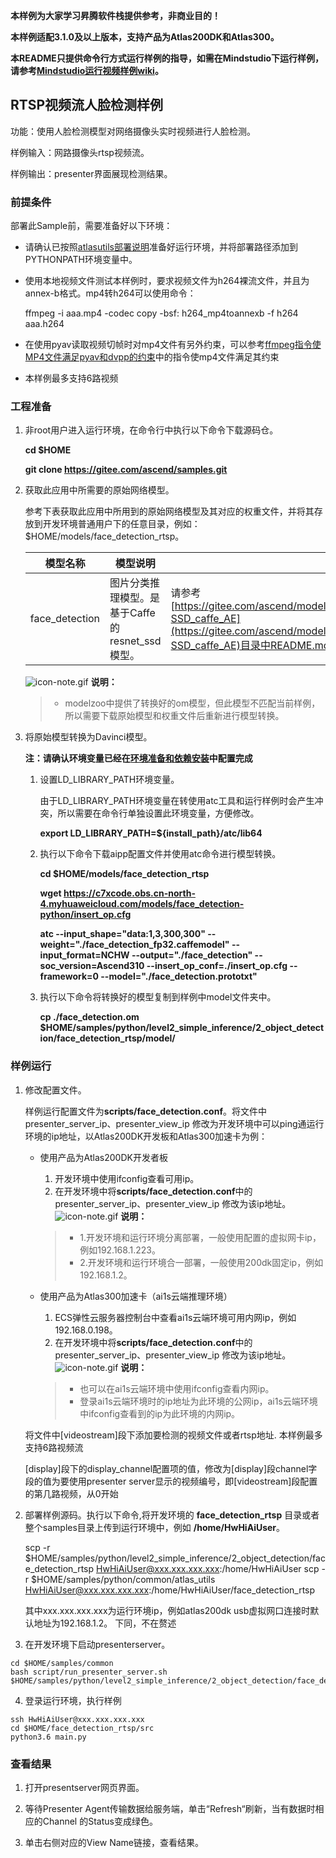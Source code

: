 **本样例为大家学习昇腾软件栈提供参考，非商业目的！**

**本样例适配3.1.0及以上版本，支持产品为Atlas200DK和Atlas300。**

**本README只提供命令行方式运行样例的指导，如需在Mindstudio下运行样例，请参考[Mindstudio运行视频样例wiki](https://gitee.com/ascend/samples/wikis/Mindstudio%E8%BF%90%E8%A1%8C%E8%A7%86%E9%A2%91%E6%A0%B7%E4%BE%8B?sort_id=3170138)。**

## RTSP视频流人脸检测样例

功能：使用人脸检测模型对网络摄像头实时视频进行人脸检测。

样例输入：网路摄像头rtsp视频流。

样例输出：presenter界面展现检测结果。


### 前提条件

部署此Sample前，需要准备好以下环境：

- 请确认已按照[atlasutils部署说明](../../../common/atlas_utils)准备好运行环境，并将部署路径添加到PYTHONPATH环境变量中。

- 使用本地视频文件测试本样例时，要求视频文件为h264裸流文件，并且为annex-b格式。mp4转h264可以使用命令：

  ffmpeg -i aaa.mp4 -codec copy -bsf: h264_mp4toannexb -f h264 aaa.h264

- 在使用pyav读取视频切帧时对mp4文件有另外约束，可以参考[ffmpeg指令使MP4文件满足pyav和dvpp的约束](https://bbs.huaweicloud.com/forum/thread-131548-1-1.html)中的指令使mp4文件满足其约束

- 本样例最多支持6路视频
### 工程准备

1. 非root用户进入运行环境，在命令行中执行以下命令下载源码仓。

   **cd $HOME**

   **git clone https://gitee.com/ascend/samples.git**

2. 获取此应用中所需要的原始网络模型。

    参考下表获取此应用中所用到的原始网络模型及其对应的权重文件，并将其存放到开发环境普通用户下的任意目录，例如：$HOME/models/face_detection_rtsp。

    |  **模型名称**  |  **模型说明**  |  **模型下载路径**  |
    |---|---|---|
    |  face_detection| 图片分类推理模型。是基于Caffe的resnet_ssd模型。 |  请参考[https://gitee.com/ascend/modelzoo/tree/master/contrib/TensorFlow/Research/cv/facedetection/ATC_resnet10-SSD_caffe_AE](https://gitee.com/ascend/modelzoo/tree/master/contrib/TensorFlow/Research/cv/facedetection/ATC_resnet10-SSD_caffe_AE)目录中README.md下载原始模型章节下载模型和权重文件。 |

    ![](https://images.gitee.com/uploads/images/2020/1106/160652_6146f6a4_5395865.gif "icon-note.gif") **说明：**  

    > - modelzoo中提供了转换好的om模型，但此模型不匹配当前样例，所以需要下载原始模型和权重文件后重新进行模型转换。

3. 将原始模型转换为Davinci模型。
   
    **注：请确认环境变量已经在[环境准备和依赖安装](../../../environment)中配置完成**

    1. 设置LD_LIBRARY_PATH环境变量。

        由于LD_LIBRARY_PATH环境变量在转使用atc工具和运行样例时会产生冲突，所以需要在命令行单独设置此环境变量，方便修改。

        **export LD_LIBRARY_PATH=\${install_path}/atc/lib64**  

    2. 执行以下命令下载aipp配置文件并使用atc命令进行模型转换。

        **cd $HOME/models/face_detection_rtsp**  

        **wget https://c7xcode.obs.cn-north-4.myhuaweicloud.com/models/face_detection-python/insert_op.cfg**

        **atc --input_shape="data:1,3,300,300" --weight="./face_detection_fp32.caffemodel" --input_format=NCHW --output="./face_detection" --soc_version=Ascend310 --insert_op_conf=./insert_op.cfg --framework=0 --model="./face_detection.prototxt"**

    3. 执行以下命令将转换好的模型复制到样例中model文件夹中。

        **cp ./face_detection.om $HOME/samples/python/level2_simple_inference/2_object_detection/face_detection_rtsp/model/**      

### 样例运行

1. 修改配置文件。

   样例运行配置文件为**scripts/face_detection.conf**。将文件中 presenter_server_ip、presenter_view_ip 修改为开发环境中可以ping通运行环境的ip地址，以Atlas200DK开发板和Atlas300加速卡为例：

    - 使用产品为Atlas200DK开发者板  

      1. 开发环境中使用ifconfig查看可用ip。   
      2. 在开发环境中将**scripts/face_detection.conf**中的 presenter_server_ip、presenter_view_ip 修改为该ip地址。   
         ![](https://images.gitee.com/uploads/images/2020/1106/160652_6146f6a4_5395865.gif "icon-note.gif") **说明：**  

      > - 1.开发环境和运行环境分离部署，一般使用配置的虚拟网卡ip，例如192.168.1.223。
      > - 2.开发环境和运行环境合一部署，一般使用200dk固定ip，例如192.168.1.2。

    - 使用产品为Atlas300加速卡（ai1s云端推理环境）

      1. ECS弹性云服务器控制台中查看ai1s云端环境可用内网ip，例如192.168.0.198。   
      2. 在开发环境中将**scripts/face_detection.conf**中的 presenter_server_ip、presenter_view_ip 修改为该ip地址。   
         ![](https://images.gitee.com/uploads/images/2020/1106/160652_6146f6a4_5395865.gif "icon-note.gif") **说明：**  

      > - 也可以在ai1s云端环境中使用ifconfig查看内网ip。
      > - 登录ai1s云端环境时的ip地址为此环境的公网ip，ai1s云端环境中ifconfig查看到的ip为此环境的内网ip。

   将文件中[videostream]段下添加要检测的视频文件或者rtsp地址. 本样例最多支持6路视频流

   [display]段下的display_channel配置项的值，修改为[display]段channel字段的值为要使用presenter server显示的视频编号，即[videostream]段配置的第几路视频，从0开始

2. 部署样例源码。执行以下命令,将开发环境的 **face_detection_rtsp** 目录或者整个samples目录上传到运行环境中，例如 **/home/HwHiAiUser**。   


    scp -r $HOME/samples/python/level2_simple_inference/2_object_detection/face_detection_rtsp HwHiAiUser@xxx.xxx.xxx.xxx:/home/HwHiAiUser
    scp -r $HOME/samples/python/common/atlas_utils HwHiAiUser@xxx.xxx.xxx.xxx:/home/HwHiAiUser/face_detection_rtsp

   其中xxx.xxx.xxx.xxx为运行环境ip，例如atlas200dk usb虚拟网口连接时默认地址为192.168.1.2。 下同，不在赘述

3. 在开发环境下启动presenterserver。

```
cd $HOME/samples/common  
bash script/run_presenter_server.sh $HOME/samples/python/level2_simple_inference/2_object_detection/face_detection_rtsp/scripts/face_detection.conf
```

4. 登录运行环境，执行样例

```
ssh HwHiAiUser@xxx.xxx.xxx.xxx
cd $HOME/face_detection_rtsp/src
python3.6 main.py
```



### 查看结果

1. 打开presentserver网页界面。

2. 等待Presenter Agent传输数据给服务端，单击“Refresh“刷新，当有数据时相应的Channel 的Status变成绿色。

3. 单击右侧对应的View Name链接，查看结果。